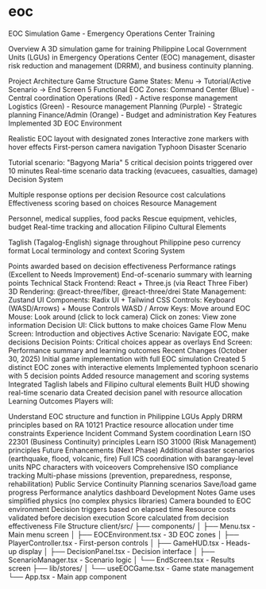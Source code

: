 # eoc
EOC Simulation Game - Emergency Operations Center Training

Overview
A 3D simulation game for training Philippine Local Government Units (LGUs) in Emergency Operations Center (EOC) management, disaster risk reduction and management (DRRM), and business continuity planning.

Project Architecture
Game Structure
Game States: Menu → Tutorial/Active Scenario → End Screen
5 Functional EOC Zones:
Command Center (Blue) - Central coordination
Operations (Red) - Active response management
Logistics (Green) - Resource management
Planning (Purple) - Strategic planning
Finance/Admin (Orange) - Budget and administration
Key Features Implemented
3D EOC Environment

Realistic EOC layout with designated zones
Interactive zone markers with hover effects
First-person camera navigation
Typhoon Disaster Scenario

Tutorial scenario: "Bagyong Maria"
5 critical decision points triggered over 10 minutes
Real-time scenario data tracking (evacuees, casualties, damage)
Decision System

Multiple response options per decision
Resource cost calculations
Effectiveness scoring based on choices
Resource Management

Personnel, medical supplies, food packs
Rescue equipment, vehicles, budget
Real-time tracking and allocation
Filipino Cultural Elements

Taglish (Tagalog-English) signage throughout
Philippine peso currency format
Local terminology and context
Scoring System

Points awarded based on decision effectiveness
Performance ratings (Excellent to Needs Improvement)
End-of-scenario summary with learning points
Technical Stack
Frontend: React + Three.js (via React Three Fiber)
3D Rendering: @react-three/fiber, @react-three/drei
State Management: Zustand
UI Components: Radix UI + Tailwind CSS
Controls: Keyboard (WASD/Arrows) + Mouse
Controls
WASD / Arrow Keys: Move around EOC
Mouse: Look around (click to lock camera)
Click on zones: View zone information
Decision UI: Click buttons to make choices
Game Flow
Menu Screen: Introduction and objectives
Active Scenario: Navigate EOC, make decisions
Decision Points: Critical choices appear as overlays
End Screen: Performance summary and learning outcomes
Recent Changes (October 30, 2025)
Initial game implementation with full EOC simulation
Created 5 distinct EOC zones with interactive elements
Implemented typhoon scenario with 5 decision points
Added resource management and scoring systems
Integrated Taglish labels and Filipino cultural elements
Built HUD showing real-time scenario data
Created decision panel with resource allocation
Learning Outcomes
Players will:

Understand EOC structure and function in Philippine LGUs
Apply DRRM principles based on RA 10121
Practice resource allocation under time constraints
Experience Incident Command System coordination
Learn ISO 22301 (Business Continuity) principles
Learn ISO 31000 (Risk Management) principles
Future Enhancements (Next Phase)
Additional disaster scenarios (earthquake, flood, volcanic, fire)
Full ICS coordination with barangay-level units
NPC characters with voiceovers
Comprehensive ISO compliance tracking
Multi-phase missions (prevention, preparedness, response, rehabilitation)
Public Service Continuity Planning scenarios
Save/load game progress
Performance analytics dashboard
Development Notes
Game uses simplified physics (no complex physics libraries)
Camera bounded to EOC environment
Decision triggers based on elapsed time
Resource costs validated before decision execution
Score calculated from decision effectiveness
File Structure
client/src/
  ├── components/
  │   ├── Menu.tsx - Main menu screen
  │   ├── EOCEnvironment.tsx - 3D EOC zones
  │   ├── PlayerController.tsx - First-person controls
  │   ├── GameHUD.tsx - Heads-up display
  │   ├── DecisionPanel.tsx - Decision interface
  │   ├── ScenarioManager.tsx - Scenario logic
  │   └── EndScreen.tsx - Results screen
  ├── lib/stores/
  │   └── useEOCGame.tsx - Game state management
  └── App.tsx - Main app component
